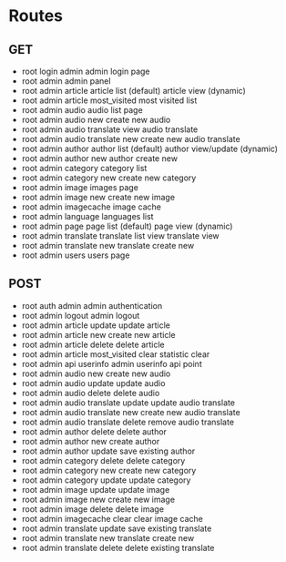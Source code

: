 # Routes

## GET

- root login admin                  admin login page
- root admin                        admin panel
- root admin article                article list (default)
                                    article view (dynamic)
- root admin article most_visited   most visited list
- root admin audio                  audio list page
- root admin audio new              create new audio
- root admin audio translate        view audio translate
- root admin audio translate new    create new audio translate
- root admin author                 author list (default)
                                    author view/update (dynamic)
- root admin author new             author create new
- root admin category               category list
- root admin category new           create new category
- root admin image                  images page
- root admin image new              create new image
- root admin imagecache             image cache
- root admin language               languages list
- root admin page                   page list (default)
                                    page view (dynamic)
- root admin translate              translate list view
                                    translate view
- root admin translate new          translate create new
- root admin users                  users page

## POST

- root auth admin                           admin authentication
- root admin logout                         admin logout
- root admin article update                 update article
- root admin article new                    create new article
- root admin article delete                 delete article
- root admin article most_visited clear     statistic clear
- root admin api userinfo                   admin userinfo api point
- root admin audio new                      create new audio
- root admin audio update                   update audio
- root admin audio delete                   delete audio
- root admin audio translate update         update audio translate
- root admin audio translate new            create new audio translate
- root admin audio translate delete         remove audio translate
- root admin author delete                  delete author
- root admin author new                     create author
- root admin author update                  save existing author
- root admin category delete                delete category
- root admin category new                   create new category
- root admin category update                update category
- root admin image update                   update image
- root admin image new                      create new image
- root admin image delete                   delete image
- root admin imagecache clear               clear image cache
- root admin translate update               save existing translate
- root admin translate new                  translate create new
- root admin translate delete               delete existing translate
